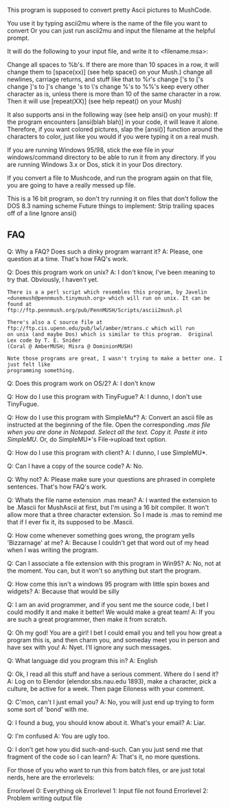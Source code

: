 This program is supposed to convert pretty Ascii pictures to MushCode.

You use it by typing ascii2mu <filename> where <filename> is the name of the file you want to convert
Or you can just run ascii2mu and input the filename at the helpful prompt.

It will do the following to your input file, and write it to <filename.msa>:

Change all spaces to %b's.  If there are more than 10 spaces in a row, it will change them to [space(xx)]
	(see help space() on your Mush.)
change all newlines, carriage returns, and stuff like that to %r's
change ['s to \['s
change ]'s to \]'s
change \'s to \\'s
change %'s to %%'s
keep every other character as is, unless there is more than 10 of the same character in a row.
	Then it will use [repeat(XX)]  (see help repeat() on your Mush)

It also supports ansi in the following way (see help ansi() on your mush):
If the program encounters [ansi(blah blah)] in your code, it will leave it alone.  Therefore, if you
want colored pictures, slap the [ansi()] function around the characters to color, just like you
would if you were typing it on a real mush.

If you are running Windows 95/98, stick the exe file in your windows/command directory to
be able to run it from any directory.  If you are running Windows 3.x or Dos, stick it in
your Dos directory.

If you convert a file to Mushcode, and run the program again on that file, you are going to have
a really messed up file.

This is a 16 bit program, so don't try running it on files that don't follow the DOS 8.3 naming scheme
Future things to implement:
	Strip trailing spaces off of a line
	Ignore ansi()



FAQ
---

Q: Why a FAQ?  Does such a dinky program warrant it?
A: Please, one question at a time. That's how FAQ's work.

Q: Does this program work on unix?
A: I don't know, I've been meaning to try that.  Obviously, I haven't yet.
   
	There is a a perl script which resembles this program, by Javelin       	<dunemush@pennmush.tinymush.org> which will run on unix. It can be found at
	ftp://ftp.pennmush.org/pub/PennMUSH/Scripts/ascii2mush.pl

	There's also a C source file at ftp://ftp.cis.upenn.edu/pub/lwl/amber/mtrans.c which will run
	on unix (and maybe Dos) which is similar to this program.  Original Lex code by T. E. Snider
	(Coral @ AmberMUSH; Misra @ DominionMUSH) 

	Note those programs are great, I wasn't trying to make a better one. I just felt like
	programming something.


Q: Does this program work on OS/2?
A: I don't know

Q: How do I use this program with TinyFugue?
A: I dunno, I don't use TinyFugue.

Q: How do I use this program with SimpleMu*?
A: Convert an ascii file as instructed at the beginning of the file. Open the corresponding *.mas
   file when you are done in Notepad.  Select all the text.  Copy it. Paste it into SimpleMU*.
   Or, do SimpleMU*'s File->upload text option.

Q: How do I use this program with <such-and-such> client?
A: I dunno, I use SimpleMU*.

Q: Can I have a copy of the source code?
A: No.

Q: Why not?
A: Please make sure your questions are phrased in complete sentences.  That's how FAQ's work.

Q: Whats the file name extension .mas mean?
A: I wanted the extension to be .Mascii for MushAscii at first, but I'm using a 16 bit compiler.  It won't
   allow more that a three character extension. So I made is .mas to remind me that if I ever fix it, its
   supposed to be .Mascii.

Q: How come whenever something goes wrong, the program yells 'Bizzarnage' at me?
A: Because I couldn't get that word out of my head when I was writing the program.

Q: Can I associate a file extension with this program in Win95?
A: No, not at the moment.  You can, but it won't so anything but start the program.

Q: How come this isn't a windows 95 program with little spin boxes and widgets?
A: Because that would be silly

Q: I am an avid programmer, and if you sent me the source code, I bet I could modify it and make it better!
   We would make a great team!
A: If you are such a great programmer, then make it from scratch.

Q: Oh my god! You are a girl!  I bet I could email you and tell you how great a program this is, and then
   charm you, and someday meet you in person and have sex with you!
A: Nyet.  I'll ignore any such messages.

Q: What language did you program this in?
A: English

Q: Ok, I read all this stuff and have a serious comment.  Where do I send it?
A: Log on to Elendor (elendor.sbs.nau.edu 1893), make a character, pick a culture, be active for a week.
   Then page Eiloness with your comment.

Q: C'mon, can't I just email you?
A: No, you will just end up trying to form some sort of 'bond' with me.

Q: I found a bug, you should know about it. What's your email?
A: Liar.

Q: I'm confused
A: You are ugly too.

Q: I don't get how you did such-and-such. Can you just send me that fragment of the code so I can learn?
A: That's it, no more questions.

For those of you who want to run this from batch files, or are just total nerds, here are the errorlevels:

Errorlevel 0: Everything ok
Errorlevel 1: Input file not found
Errorlevel 2: Problem writing output file